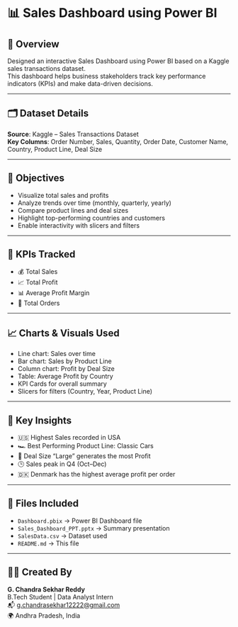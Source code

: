 # 📊 Sales Dashboard using Power BI

## 🧾 Overview
Designed an interactive Sales Dashboard using Power BI based on a Kaggle sales transactions dataset.  
This dashboard helps business stakeholders track key performance indicators (KPIs) and make data-driven decisions.

---

## 🗂 Dataset Details
**Source**: Kaggle – Sales Transactions Dataset  
**Key Columns**: Order Number, Sales, Quantity, Order Date, Customer Name, Country, Product Line, Deal Size

---

## 🎯 Objectives
- Visualize total sales and profits
- Analyze trends over time (monthly, quarterly, yearly)
- Compare product lines and deal sizes
- Highlight top-performing countries and customers
- Enable interactivity with slicers and filters

---

## 📌 KPIs Tracked
- 💰 Total Sales  
- 📈 Total Profit  
- 📊 Average Profit Margin  
- 🧾 Total Orders  

---

## 📈 Charts & Visuals Used
- Line chart: Sales over time  
- Bar chart: Sales by Product Line  
- Column chart: Profit by Deal Size  
- Table: Average Profit by Country  
- KPI Cards for overall summary  
- Slicers for filters (Country, Year, Product Line)

---

## 🧠 Key Insights
- 🇺🇸 Highest Sales recorded in USA  
- 🏎 Best Performing Product Line: Classic Cars  
- 💼 Deal Size “Large” generates the most Profit  
- 🕒 Sales peak in Q4 (Oct–Dec)  
- 🇩🇰 Denmark has the highest average profit per order

---

## 📁 Files Included
- `Dashboard.pbix` → Power BI Dashboard file  
- `Sales_Dashboard_PPT.pptx` → Summary presentation  
- `SalesData.csv` → Dataset used  
- `README.md` → This file  

---

## 👨‍💻 Created By
**G. Chandra Sekhar Reddy**  
B.Tech Student | Data Analyst Intern  
📬 g.chandrasekhar12222@gmail.com  
🌍 Andhra Pradesh, India
